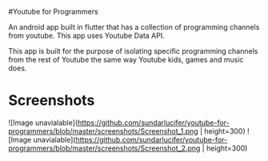 #Youtube for Programmers

An android app built in flutter that has a collection of programming channels from youtube.
This app uses Youtube Data API.

This app is built for the purpose of isolating specific programming channels from the rest of Youtube the same way Youtube kids, games and music does.

# Screenshots
![Image unavialable](https://github.com/sundarlucifer/youtube-for-programmers/blob/master/screenshots/Screenshot_1.png | height=300)
![Image unavialable](https://github.com/sundarlucifer/youtube-for-programmers/blob/master/screenshots/Screenshot_2.png | height=300)
